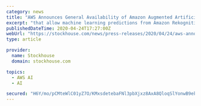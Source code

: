 ```yaml
---
category: news
title: "AWS Announces General Availability of Amazon Augmented Artificial Intelligence (A2I)"
excerpt: "that allow machine learning predictions from Amazon Rekognition and Amazon Textract to be human-reviewed more easily. Developers who build custom machine learning models in Amazon SageMaker (or other on-premises or cloud tools) can set up human review for ..."
publishedDateTime: 2020-04-24T17:27:00Z
webUrl: "https://stockhouse.com/news/press-releases/2020/04/24/aws-announces-general-availability-of-amazon-augmented-artificial-intelligence"
type: article

provider:
  name: Stockhouse
  domain: stockhouse.com

topics:
  - AWS AI
  - AI

secured: "H6Y/mo/pCMteWlC01yZ7O/KMxsdetebaFNl3pbXjxz8AxA8QloqSlYonwB9ek8truO3pcBFJLVDxtRSd6wmM961C/fw/cUbNgzaFfe+/j3gUqaU/w0S5pBOAjuvrMgL7uCnvkv8TmzdJJbggKI6mlvXAmKOjPydDn3DbPpY/CKix8j7YRENNx6M5FB2gOKjN3dFihLFpKyMqJJ4FFp47z5THYxXGxx0h+vr+O5SBVNVzi2aST09CmaCWxqdxgmuMI/d5zi2ifOXYBbvNWFXcD7Y4yN0kSNN7ig4ecwW00Wx9uS70cqOuFB8i5SUEF1rm;hi/8t2NYrQDTaGivq6HFkw=="
---
```


